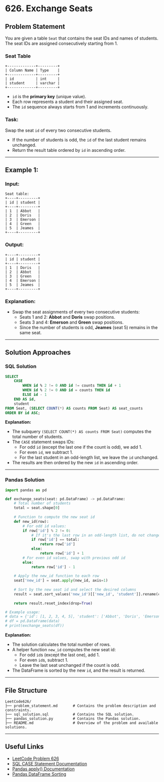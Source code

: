 # **626. Exchange Seats**

## **Problem Statement**
You are given a table `Seat` that contains the seat IDs and names of students. The seat IDs are assigned consecutively starting from 1.

### **Seat Table**
```
+-------------+---------+
| Column Name | Type    |
+-------------+---------+
| id          | int     |
| student     | varchar |
+-------------+---------+
```
- `id` is the **primary key** (unique value).
- Each row represents a student and their assigned seat.
- The `id` sequence always starts from 1 and increments continuously.

### **Task:**
Swap the seat `id` of every two consecutive students.  
- If the number of students is odd, the `id` of the last student remains unchanged.
- Return the result table ordered by `id` in ascending order.

---

## **Example 1:**

### **Input:**
```
Seat table:
+----+---------+
| id | student |
+----+---------+
| 1  | Abbot   |
| 2  | Doris   |
| 3  | Emerson |
| 4  | Green   |
| 5  | Jeames  |
+----+---------+
```

### **Output:**
```
+----+---------+
| id | student |
+----+---------+
| 1  | Doris   |
| 2  | Abbot   |
| 3  | Green   |
| 4  | Emerson |
| 5  | Jeames  |
+----+---------+
```

### **Explanation:**
- Swap the seat assignments of every two consecutive students:
  - Seats 1 and 2: **Abbot** and **Doris** swap positions.
  - Seats 3 and 4: **Emerson** and **Green** swap positions.
  - Since the number of students is odd, **Jeames** (seat 5) remains in the same seat.

---

## **Solution Approaches**

### **SQL Solution**
```sql
SELECT 
    CASE 
        WHEN id % 2 != 0 AND id != counts THEN id + 1
        WHEN id % 2 != 0 AND id = counts THEN id
        ELSE id - 1
    END AS id, 
    student
FROM Seat, (SELECT COUNT(*) AS counts FROM Seat) AS seat_counts
ORDER BY id ASC;
```
**Explanation:**
- The subquery `(SELECT COUNT(*) AS counts FROM Seat)` computes the total number of students.
- The `CASE` statement swaps IDs:
  - For odd `id` (except the last one if the count is odd), we add 1.
  - For even `id`, we subtract 1.
  - For the last student in an odd-length list, we leave the `id` unchanged.
- The results are then ordered by the new `id` in ascending order.

---

### **Pandas Solution**
```python
import pandas as pd

def exchange_seats(seat: pd.DataFrame) -> pd.DataFrame:
    # Total number of students
    total = seat.shape[0]
    
    # Function to compute the new seat id
    def new_id(row):
        # For odd id values:
        if row['id'] % 2 != 0:
            # If it's the last row in an odd-length list, do not change the id.
            if row['id'] == total:
                return row['id']
            else:
                return row['id'] + 1
        # For even id values, swap with previous odd id
        else:
            return row['id'] - 1
    
    # Apply the new_id function to each row
    seat['new_id'] = seat.apply(new_id, axis=1)
    
    # Sort by the new seat id and select the desired columns
    result = seat.sort_values('new_id')[['new_id', 'student']].rename(columns={'new_id': 'id'})
    
    return result.reset_index(drop=True)

# Example usage:
# data = {'id': [1, 2, 3, 4, 5], 'student': ['Abbot', 'Doris', 'Emerson', 'Green', 'Jeames']}
# df = pd.DataFrame(data)
# print(exchange_seats(df))
```
**Explanation:**
- The solution calculates the total number of rows.
- A helper function `new_id` computes the new seat id:
  - For odd `id`s (except the last one), add 1.
  - For even `id`s, subtract 1.
  - Leave the last seat unchanged if the count is odd.
- The DataFrame is sorted by the new `id`, and the result is returned.

---

## **File Structure**
```
LeetCode626/
├── problem_statement.md       # Contains the problem description and constraints.
├── sql_solution.sql           # Contains the SQL solution.
├── pandas_solution.py         # Contains the Pandas solution.
├── README.md                  # Overview of the problem and available solutions.
```

---

## **Useful Links**
- [LeetCode Problem 626](https://leetcode.com/problems/exchange-seats/)
- [SQL CASE Statement Documentation](https://www.w3schools.com/sql/sql_case.asp)
- [Pandas apply() Documentation](https://pandas.pydata.org/docs/reference/api/pandas.DataFrame.apply.html)
- [Pandas DataFrame Sorting](https://pandas.pydata.org/docs/reference/api/pandas.DataFrame.sort_values.html)

